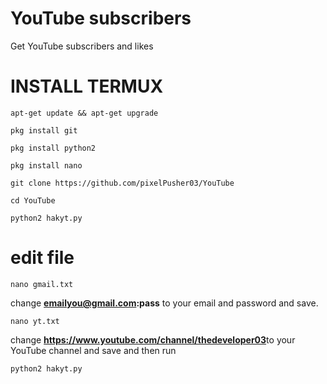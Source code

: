 # YouTube subscribers 
Get YouTube subscribers and likes

#  INSTALL TERMUX
```
apt-get update && apt-get upgrade
```
```
pkg install git
```
```
pkg install python2
```
```
pkg install nano
```
```
git clone https://github.com/pixelPusher03/YouTube
```
```
cd YouTube
```
```
python2 hakyt.py
```

# edit file
```
nano gmail.txt
```
  change <b>emailyou@gmail.com:pass</b> to your email and password and save.

```
nano yt.txt 
```
change <b>https://www.youtube.com/channel/thedeveloper03</b>to your YouTube channel and save and then run 

```
python2 hakyt.py
```

